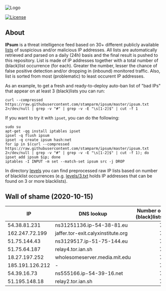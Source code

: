 ![Logo](https://i.imgur.com/PyKLAe7.png)

[![License](https://img.shields.io/badge/license-Public_domain-red.svg)](https://wiki.creativecommons.org/wiki/Public_domain)

About
----

**IPsum** is a threat intelligence feed based on 30+ different publicly available [lists](https://github.com/stamparm/maltrail) of suspicious and/or malicious IP addresses. All lists are automatically retrieved and parsed on a daily (24h) basis and the final result is pushed to this repository. List is made of IP addresses together with a total number of (black)list occurrence (for each). Greater the number, lesser the chance of false positive detection and/or dropping in (inbound) monitored traffic. Also, list is sorted from most (problematic) to least occurent IP addresses.

As an example, to get a fresh and ready-to-deploy auto-ban list of "bad IPs" that appear on at least 3 (black)lists you can run:

```
curl --compressed https://raw.githubusercontent.com/stamparm/ipsum/master/ipsum.txt 2>/dev/null | grep -v "#" | grep -v -E "\s[1-2]$" | cut -f 1
```

If you want to try it with `ipset`, you can do the following:

```
sudo su
apt-get -qq install iptables ipset
ipset -q flush ipsum
ipset -q create ipsum hash:net
for ip in $(curl --compressed https://raw.githubusercontent.com/stamparm/ipsum/master/ipsum.txt 2>/dev/null | grep -v "#" | grep -v -E "\s[1-2]$" | cut -f 1); do ipset add ipsum $ip; done
iptables -I INPUT -m set --match-set ipsum src -j DROP
```

In directory [levels](levels) you can find preprocessed raw IP lists based on number of blacklist occurrences (e.g. [levels/3.txt](levels/3.txt) holds IP addresses that can be found on 3 or more blacklists).

Wall of shame (2020-10-15)
----

|IP|DNS lookup|Number of (black)lists|
|---|---|--:|
54.38.81.231|ns31251136.ip-54-38-81.eu|7
162.247.72.199|jaffer.tor-exit.calyxinstitute.org|7
51.75.144.43|ns3129517.ip-51-75-144.eu|7
51.75.64.187|relay4.tor.ian.sh|7
18.27.197.252|wholesomeserver.media.mit.edu|7
185.191.126.212|-|7
54.39.16.73|ns555166.ip-54-39-16.net|7
51.195.148.18|relay2.tor.ian.sh|7
